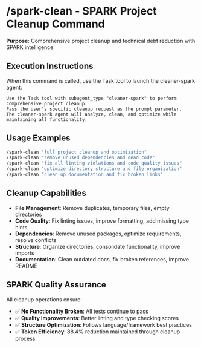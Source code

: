 # /spark-clean - SPARK Project Cleanup Command  

**Purpose**: Comprehensive project cleanup and technical debt reduction with SPARK intelligence

## Execution Instructions

When this command is called, use the Task tool to launch the cleaner-spark agent:

```
Use the Task tool with subagent_type "cleaner-spark" to perform comprehensive project cleanup.
Pass the user's specific cleanup request as the prompt parameter.
The cleaner-spark agent will analyze, clean, and optimize while maintaining all functionality.
```

## Usage Examples

```bash
/spark-clean "full project cleanup and optimization"
/spark-clean "remove unused dependencies and dead code"
/spark-clean "fix all linting violations and code quality issues"
/spark-clean "optimize directory structure and file organization"
/spark-clean "clean up documentation and fix broken links"
```

## Cleanup Capabilities

- **File Management**: Remove duplicates, temporary files, empty directories
- **Code Quality**: Fix linting issues, improve formatting, add missing type hints
- **Dependencies**: Remove unused packages, optimize requirements, resolve conflicts
- **Structure**: Organize directories, consolidate functionality, improve imports
- **Documentation**: Clean outdated docs, fix broken references, improve README

## SPARK Quality Assurance

All cleanup operations ensure:
- ✅ **No Functionality Broken**: All tests continue to pass
- ✅ **Quality Improvements**: Better linting and type checking scores
- ✅ **Structure Optimization**: Follows language/framework best practices  
- ✅ **Token Efficiency**: 88.4% reduction maintained through cleanup process